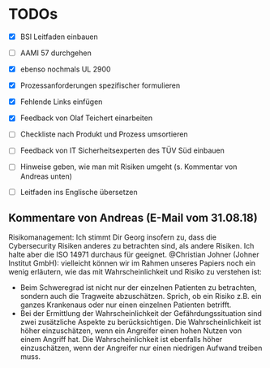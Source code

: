 TODOs
==========

- [x] BSI Leitfaden einbauen
- [ ] AAMI 57 durchgehen
- [x] ebenso nochmals UL 2900
- [x] Prozessanforderungen spezifischer formulieren
- [x] Fehlende Links einfügen
- [x] Feedback von Olaf Teichert einarbeiten
- [ ] Checkliste nach Produkt und Prozess umsortieren
- [ ] Feedback von IT Sicherheitsexperten des TÜV Süd einbauen
- [ ] Hinweise geben, wie man mit Risiken umgeht (s. Kommentar von Andreas unten)
- [ ] Leitfaden ins Englische übersetzen


Kommentare von Andreas (E-Mail vom 31.08.18)
-----

Risikomanagement: Ich stimmt Dir Georg insofern zu, dass die Cybersecurity Risiken anderes zu betrachten sind, als andere Risiken. Ich halte aber die ISO 14971 durchaus für geeignet. @Christian Johner (Johner Institut GmbH): vielleicht können wir im Rahmen unseres Papiers noch ein wenig erläutern, wie das mit Wahrscheinlichkeit und Risiko zu verstehen ist:

- Beim Schweregrad ist nicht nur der einzelnen Patienten zu betrachten, sondern auch die Tragweite abzuschätzen. Sprich, ob ein Risiko z.B. ein ganzes Krankenaus oder nur einen einzelnen Patienten betrifft.
- Bei der Ermittlung der Wahrscheinlichkeit der Gefährdungssituation sind zwei zusätzliche Aspekte zu berücksichtigen. Die Wahrscheinlichkeit ist höher einzuschätzen, wenn ein Angreifer einen hohen Nutzen von einem Angriff hat. Die Wahrscheinlichkeit ist ebenfalls höher einzuschätzen, wenn der Angreifer nur einen niedrigen Aufwand treiben muss.
